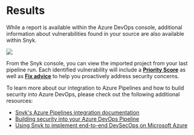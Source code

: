 # Results

While a report is available within the Azure DevOps console, additional information about vulnerabilities found in your source are also available within Snyk.

![](https://github.com/snyk/user-docs/tree/0874305e3aea1ea3c57b0398879776ac062b3479/.gitbook/assets/azure-devops-04.png)

From the Snyk console, you can view the imported project from your last pipeline run. Each identified vulnerability will include a [**Priority Score**](https://snyk.io/blog/snyk-priority-score/) as well as [**Fix advice**](https://support.snyk.io/hc/en-us/articles/360006113798-Remediate-your-vulnerabilities) to help you proactively address security concerns.

To learn more about our integration to Azure Pipelines and how to build security into Azure DevOps, please check out the following additional resources:

* [Snyk's Azure Pipelines integration documentation](https://support.snyk.io/hc/en-us/articles/360004127677-Azure-Pipelines-integration)
* [Building security into your Azure DevOps Pipeline](https://snyk.io/blog/building-security-into-your-azure-devops-pipeline/)
* [Using Snyk to implement end-to-end DevSecOps on Microsoft Azure](https://snyk.io/blog/snyk-support-for-azure-repos-server/)

